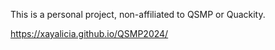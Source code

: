 This is a personal project, non-affiliated to QSMP or Quackity.

https://xayalicia.github.io/QSMP2024/
